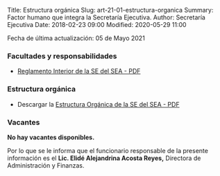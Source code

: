 Title: Estructura orgánica
Slug: art-21-01-estructura-organica
Summary: Factor humano que integra la Secretaría Ejecutiva.
Author: Secretaría Ejecutiva
Date: 2018-02-23 09:00
Modified: 2020-05-29 11:00


Fecha de última actualización: 05 de Mayo 2021

### Facultades y responsabilidades

* [Reglamento Interior de la SE del SEA - PDF](/secretaria-ejecutiva/transparencia/art-21-02-marco-normativo/reglamento-interior-secretaria-ejecutiva-seacoahuila.pdf)

### Estructura orgánica

* Descargar la [Estructura Orgánica de la SE del SEA - PDF](estructura-organica-de-la-se-del-sea-2021.pdf)

### Vacantes

**No hay vacantes disponibles.**

Por lo que se le informa que el funcionario responsable de la presente información es el **Lic. Elidé Alejandrina Acosta Reyes,** Directora de Administración y Finanzas.
